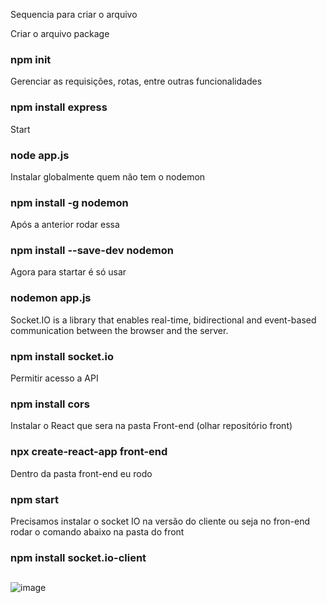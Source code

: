 Sequencia para criar o arquivo

Criar o arquivo package
### npm init

Gerenciar as requisições, rotas, entre outras funcionalidades
### npm install express

Start
### node app.js

Instalar globalmente quem não tem o nodemon
### npm install -g nodemon

Após a anterior rodar essa
### npm install --save-dev nodemon

Agora para startar é só usar
### nodemon app.js

Socket.IO is a library that enables real-time, bidirectional and event-based communication between the browser and the server.
### npm install socket.io

Permitir acesso a API
### npm install cors

Instalar o React que sera na pasta Front-end (olhar repositório front)
### npx create-react-app front-end

Dentro da pasta front-end eu rodo
### npm start

Precisamos instalar o socket IO na versão do cliente ou seja no fron-end
rodar o comando abaixo na pasta do front
### npm install socket.io-client

##
![image](https://user-images.githubusercontent.com/90827655/135187553-7154c399-fdea-446e-bc4b-aac04029d0e4.png)



